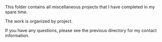 This folder contains all miscellaneous projects that I have completed in my spare time.

The work is organized by project.

If you have any questions, please see the previous directory for my contact information.
